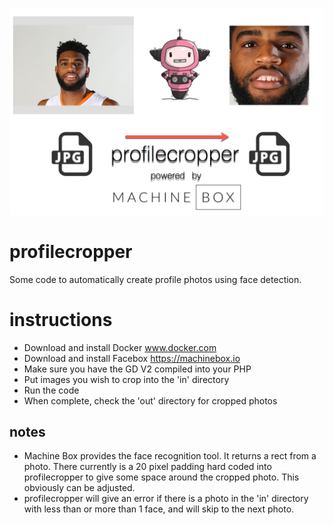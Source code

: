 ![Main logo](main.jpg)
# profilecropper
Some code to automatically create profile photos using face detection.

# instructions
- Download and install Docker www.docker.com
- Download and install Facebox https://machinebox.io 
- Make sure you have the GD V2 compiled into your PHP 
- Put images you wish to crop into the 'in' directory
- Run the code
- When complete, check the 'out' directory for cropped photos

## notes
- Machine Box provides the face recognition tool. It returns a rect from a photo. There currently is a 20 pixel padding hard coded into profilecropper to give some space around the cropped photo. This obviously can be adjusted. 
- profilecropper will give an error if there is a photo in the 'in' directory with less than or more than 1 face, and will skip to the next photo. 

